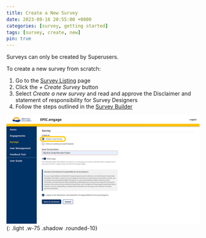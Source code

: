 ```yaml
---
title: Create a New Survey
date: 2023-09-16 20:55:00 +0800
categories: [survey, getting started] 
tags: [survey, create, new] 
pin: true
---
```

Surveys can only be created by Superusers.  

To create a new survey from scratch:
1. Go to the [Survey Listing](/met-guide/posts/survey-listing/) page
2. Click the *+ Create Survey* button
3. Select *Create a new survey* and read and approve the Disclaimer and statement of responsibility for Survey Designers
4. Follow the steps outlined in the [Survey Builder](/met-guide/posts/survey-builder/)

![Create survey](/assets/UserGuideImages/Images/create-survey/create-survey-image-of-create-new-survey-through-survey-tab.png){: .light .w-75 .shadow .rounded-10}
